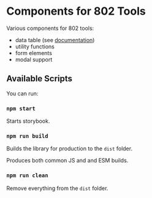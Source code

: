 # Components for 802 Tools

Various components for 802 tools:
- data table (see [documentation](src/tabe/AppTable.md))
- utility functions
- form elements
- modal support

## Available Scripts

You can run:

### `npm start`

Starts storybook.

### `npm run build`

Builds the library for production to the `dist` folder.

Produces both common JS and and ESM builds.

### `npm run clean`

Remove everything from the `dist` folder.
